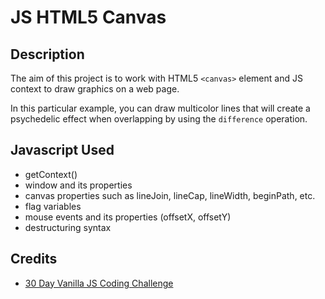 # JS HTML5 Canvas

## Description

The aim of this project is to work with HTML5 `<canvas>` element and JS context to draw graphics on a web page. 

In this particular example, you can draw multicolor lines that will create a psychedelic effect when overlapping by using the `difference` operation.

## Javascript Used

* getContext()
* window and its properties
* canvas properties such as lineJoin, lineCap, lineWidth, beginPath, etc.
* flag variables 
* mouse events and its properties (offsetX, offsetY)
* destructuring syntax

## Credits

* [30 Day Vanilla JS Coding Challenge](https://javascript30.com/)

